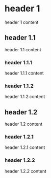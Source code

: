 # header 1

header 1 content

## header 1.1

header 1.1 content

### header 1.1.1

header 1.1.1 content

### header 1.1.2

header 1.1.2 content

## header 1.2

header 1.2 content

### header 1.2.1

header 1.2.1 content

### header 1.2.2

header 1.2.2 content
